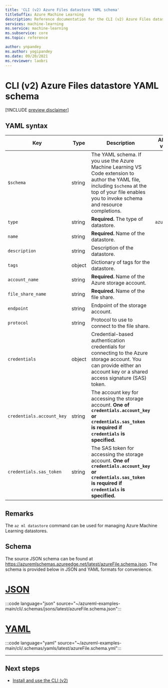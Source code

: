 ```yaml
---
title: 'CLI (v2) Azure Files datastore YAML schema'
titleSuffix: Azure Machine Learning
description: Reference documentation for the CLI (v2) Azure Files datastore YAML schema.
services: machine-learning
ms.service: machine-learning
ms.subservice: core
ms.topic: reference

author: ynpandey
ms.author: yogipandey
ms.date: 09/20/2021
ms.reviewer: laobri
---
```


# CLI (v2) Azure Files datastore YAML schema

[!INCLUDE [preview disclaimer](../../includes/machine-learning-preview-generic-disclaimer.md)]

## YAML syntax

| Key | Type | Description | Allowed values | Default value |
| --- | ---- | ----------- | -------------- | ------- |
| `$schema` | string | The YAML schema. If you use the Azure Machine Learning VS Code extension to author the YAML file, including `$schema` at the top of your file enables you to invoke schema and resource completions. | | |
| `type` | string | **Required.** The type of datastore. | `azure_file` | |
| `name` | string | **Required.** Name of the datastore. | | |
| `description` | string | Description of the datastore. | | |
| `tags` | object | Dictionary of tags for the datastore. | | |
| `account_name` | string | **Required.** Name of the Azure storage account. | | |
| `file_share_name` | string | **Required.** Name of the file share. | | |
| `endpoint` | string | Endpoint of the storage account. | | `core.windows.net` |
| `protocol` | string | Protocol to use to connect to the file share. | | `https` |
| `credentials` | object | Credential-based authentication credentials for connecting to the Azure storage account. You can provide either an account key or a shared access signature (SAS) token. | | |
| `credentials.account_key` | string | The account key for accessing the storage account. **One of `credentials.account_key` or `credentials.sas_token` is required if `credentials` is specified.** | | |
| `credentials.sas_token` | string | The SAS token for accessing the storage account. **One of `credentials.account_key` or `credentials.sas_token` is required if `credentials` is specified.** | | |

## Remarks

The `az ml datastore` command can be used for managing Azure Machine Learning datastores.

## Schema

The source JSON schema can be found at https://azuremlschemas.azureedge.net/latest/azureFile.schema.json. The schema is provided below in JSON and YAML formats for convenience.

# [JSON](#tab/json)

:::code language="json" source="~/azureml-examples-main/cli/.schemas/jsons/latest/azureFile.schema.json":::

# [YAML](#tab/yaml)

:::code language="yaml" source="~/azureml-examples-main/cli/.schemas/yamls/latest/azureFile.schema.yml":::

---

## Next steps

- [Install and use the CLI (v2)](how-to-configure-cli.md)
